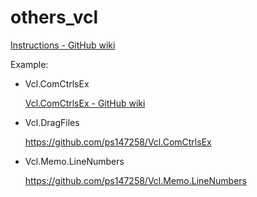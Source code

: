 # others_vcl

[Instructions - GitHub wiki](https://github.com/ps147258/others_vcl/wiki)

Example:
* Vcl.ComCtrlsEx

  [Vcl.ComCtrlsEx - GitHub wiki](https://github.com/ps147258/others_vcl/wiki/Vcl.DragFiles)

* Vcl.DragFiles

  https://github.com/ps147258/Vcl.ComCtrlsEx

* Vcl.Memo.LineNumbers

  https://github.com/ps147258/Vcl.Memo.LineNumbers
